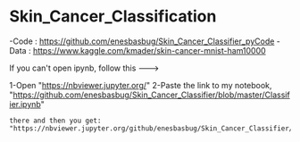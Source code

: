 # Skin_Cancer_Classification
 -Code : https://github.com/enesbasbug/Skin_Cancer_Classifier_pyCode
 -Data : https://www.kaggle.com/kmader/skin-cancer-mnist-ham10000
 
 If you can't open ipynb, follow this --->

 1-Open "https://nbviewer.jupyter.org/" 
 2-Paste the link to my notebook, "https://github.com/enesbasbug/Skin_Cancer_Classifier/blob/master/Classifier.ipynb"

    there and then you get:
    "https://nbviewer.jupyter.org/github/enesbasbug/Skin_Cancer_Classifier/blob/master/Classifier.ipynb"




